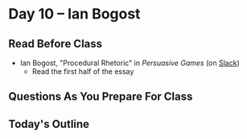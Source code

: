 # Day 10 – Ian Bogost

## Read Before Class

* Ian Bogost, "Procedural Rhetoric" in *Persuasive Games* (on [Slack](https://engl460.slack.com/files))
	* Read the first half of the essay

## Questions As You Prepare For Class
	
## Today's Outline